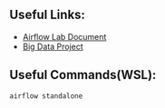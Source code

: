 Useful Links:
-
- [Airflow Lab Document](https://docs.google.com/document/d/1TT9DPc1VNnBIkICwwdtQRbHxTpzWPOUc2e4DddDoEwQ/edit)
- [Big Data Project](https://docs.google.com/document/d/1X6sWnlEw4DDjK8kzjYkLYlx5U8y6rsKkhCkMwJPqzNU/edit#heading=h.7pmicour1pa6)

Useful Commands(WSL):
-
```
airflow standalone
```
